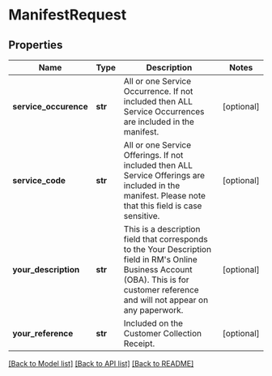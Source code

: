 # ManifestRequest

## Properties
Name | Type | Description | Notes
------------ | ------------- | ------------- | -------------
**service_occurence** | **str** | All or one Service Occurrence. If not included then ALL Service Occurrences are included in the manifest. | [optional] 
**service_code** | **str** | All or one Service Offerings. If not included then ALL Service Offerings are included in the manifest. Please note that this field is case sensitive. | [optional] 
**your_description** | **str** | This is a description field that corresponds to the Your Description field in RM&#x27;s Online Business Account (OBA). This is for customer reference and will not appear on any paperwork. | [optional] 
**your_reference** | **str** | Included on the Customer Collection Receipt. | [optional] 

[[Back to Model list]](../README.md#documentation-for-models) [[Back to API list]](../README.md#documentation-for-api-endpoints) [[Back to README]](../README.md)

